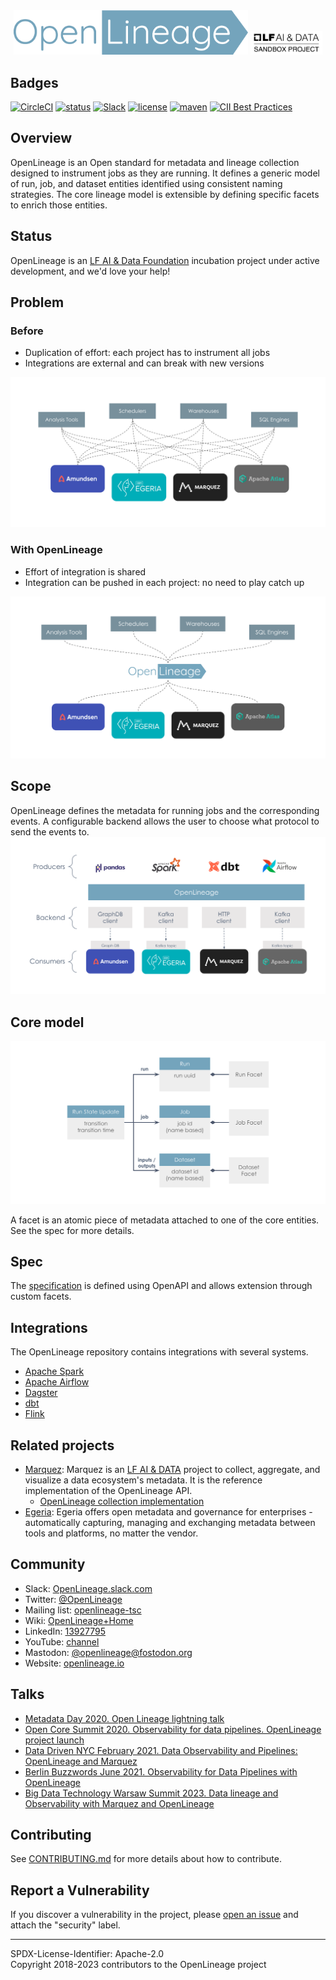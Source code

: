<div align="center">
  <img src="./doc/openlineage-logo.png" width="375px" />
  <a href="https://lfaidata.foundation/projects">
      <img src="./doc/lfaidata-project-badge-sandbox-black.png" width="115px" />
  </a>
</div>

## Badges

[![CircleCI](https://circleci.com/gh/OpenLineage/OpenLineage/tree/main.svg?style=shield)](https://circleci.com/gh/OpenLineage/OpenLineage/tree/main)
[![status](https://img.shields.io/badge/status-active-brightgreen.svg)](#status)
[![Slack](https://img.shields.io/badge/slack-chat-blue.svg)](http://bit.ly/OpenLineageSlack)
[![license](https://img.shields.io/badge/license-Apache_2.0-blue.svg)](https://github.com/OpenLineage/OpenLineage/blob/main/LICENSE)
[![maven](https://img.shields.io/maven-central/v/io.openlineage/openlineage-java.svg)](https://search.maven.org/search?q=g:io.openlineage)
[![CII Best Practices](https://bestpractices.coreinfrastructure.org/projects/4888/badge)](https://bestpractices.coreinfrastructure.org/projects/4888)

## Overview
OpenLineage is an Open standard for metadata and lineage collection designed to instrument jobs as they are running.
It defines a generic model of run, job, and dataset entities identified using consistent naming strategies.
The core lineage model is extensible by defining specific facets to enrich those entities.

## Status

OpenLineage is an [LF AI & Data Foundation](https://lfaidata.foundation/projects/openlineage) incubation project under active development, and we'd love your help!

## Problem

### Before

- Duplication of effort: each project has to instrument all jobs
- Integrations are external and can break with new versions

![Before OpenLineage](doc/before-ol.svg)

### With OpenLineage

- Effort of integration is shared
- Integration can be pushed in each project: no need to play catch up

![With OpenLineage](doc/with-ol.svg)

## Scope
OpenLineage defines the metadata for running jobs and the corresponding events.
A configurable backend allows the user to choose what protocol to send the events to.
 ![Scope](doc/scope.svg)

## Core model

 ![Model](doc/datamodel.svg)

 A facet is an atomic piece of metadata attached to one of the core entities.
 See the spec for more details.

## Spec
The [specification](spec/OpenLineage.md) is defined using OpenAPI and allows extension through custom facets.

## Integrations

The OpenLineage repository contains integrations with several systems.

- [Apache Spark](https://github.com/OpenLineage/OpenLineage/tree/main/integration/spark)
- [Apache Airflow](https://github.com/OpenLineage/OpenLineage/tree/main/integration/airflow)
- [Dagster](https://github.com/OpenLineage/OpenLineage/tree/main/integration/dagster)
- [dbt](https://github.com/OpenLineage/OpenLineage/tree/main/integration/dbt)
- [Flink](https://github.com/OpenLineage/OpenLineage/tree/main/integration/flink)

## Related projects
- [Marquez](https://marquezproject.ai/): Marquez is an [LF AI & DATA](https://lfaidata.foundation/) project to collect, aggregate, and visualize a data ecosystem's metadata. It is the reference implementation of the OpenLineage API.
  - [OpenLineage collection implementation](https://github.com/MarquezProject/marquez/blob/main/api/src/main/java/marquez/api/OpenLineageResource.java)
- [Egeria](https://egeria.odpi.org/): Egeria offers open metadata and governance for enterprises - automatically capturing, managing and exchanging metadata between tools and platforms, no matter the vendor.

## Community
- Slack: [OpenLineage.slack.com](http://bit.ly/OLslack)
- Twitter: [@OpenLineage](https://twitter.com/OpenLineage)
- Mailing list: [openlineage-tsc](https://lists.lfaidata.foundation/g/openlineage-tsc)
- Wiki: [OpenLineage+Home](https://wiki.lfaidata.foundation/display/OpenLineage/OpenLineage+Home)
- LinkedIn: [13927795](https://www.linkedin.com/groups/13927795/)
- YouTube: [channel](https://www.youtube.com/channel/UCRMLy4AaSw_ka-gNV9nl7VQ)
- Mastodon: [@openlineage@fostodon.org](openlineage@fosstodon.org)
- Website: [openlineage.io](http://openlineage.io)

## Talks
 - [Metadata Day 2020. Open Lineage lightning talk](https://www.youtube.com/watch?v=anlV5Er_BpM)
 - [Open Core Summit 2020. Observability for data pipelines. OpenLineage project launch](https://www.coss.community/coss/ocs-2020-breakout-julien-le-dem-3eh4)
 - [Data Driven NYC February 2021. Data Observability and Pipelines: OpenLineage and Marquez](https://mattturck.com/datakin/)
 - [Berlin Buzzwords June 2021. Observability for Data Pipelines with OpenLineage](https://2021.berlinbuzzwords.de/member/julien-le-dem)
 - [Big Data Technology Warsaw Summit 2023. Data lineage and Observability with Marquez and OpenLineage](https://bigdatatechwarsaw.eu/prelegenci/julien-le-dem/)

## Contributing

See [CONTRIBUTING.md](https://github.com/OpenLineage/OpenLineage/blob/main/CONTRIBUTING.md) for more details about how to contribute.

## Report a Vulnerability

If you discover a vulnerability in the project, please [open an issue](https://github.com/OpenLineage/OpenLineage/issues/new/choose) and attach the "security" label.

----
SPDX-License-Identifier: Apache-2.0\
Copyright 2018-2023 contributors to the OpenLineage project
